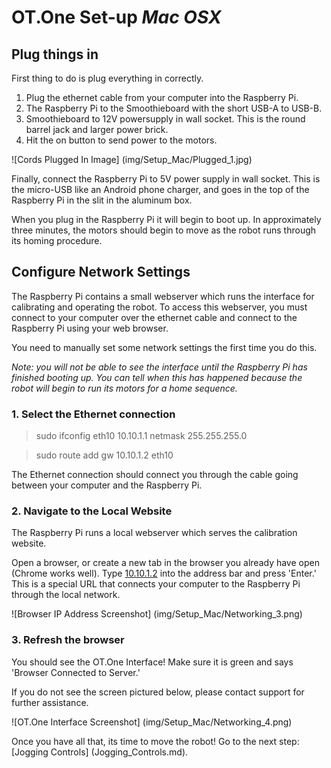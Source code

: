 # OT.One Set-up _Mac OSX_

## Plug things in

First thing to do is plug everything in correctly. 

1. Plug the ethernet cable from your computer into the Raspberry Pi.
2. The Raspberry Pi to the Smoothieboard with the short USB-A to USB-B.
3. Smoothieboard to 12V powersupply in wall socket. This is the round barrel jack and larger power brick.  
4. Hit the on button to send power to the motors.

![Cords Plugged In Image] (img/Setup_Mac/Plugged_1.jpg)

Finally, connect the Raspberry Pi to 5V power supply in wall socket. This is the micro-USB like an Android phone charger, and goes in the top of the Raspberry Pi in the slit in the aluminum box. 

When you plug in the Raspberry Pi it will begin to boot up.  In approximately three minutes, the motors should begin to move as the robot runs through its homing procedure.

## Configure Network Settings

The Raspberry Pi contains a small webserver which runs the interface for calibrating and operating the robot.  To access this webserver, you must connect to your computer over the ethernet cable and connect to the Raspberry Pi using your web browser.

You need to manually set some network settings the first time you do this.

*Note: you will not be able to see the interface until the Raspberry Pi has finished booting up.  You can tell when this has happened because the robot will begin to run its motors for a home sequence.*

### 1. Select the Ethernet connection

> sudo ifconfig eth10 10.10.1.1 netmask 255.255.255.0

> sudo route add gw 10.10.1.2 eth10

The Ethernet connection should connect you through the cable going between your computer and the Raspberry Pi.

### 2. Navigate to the Local Website

The Raspberry Pi runs a local webserver which serves the calibration website.

Open a browser, or create a new tab in the browser you already have open (Chrome works well). Type [10.10.1.2](http://10.10.1.2) into the address bar and press 'Enter.'  This is a special URL that connects your computer to the Raspberry Pi through the local network.

![Browser IP Address Screenshot] (img/Setup_Mac/Networking_3.png)

### 3. Refresh the browser

You should see the OT.One Interface! Make sure it is green and says 'Browser Connected to Server.' 

If you do not see the screen pictured below, please contact support for further assistance.

![OT.One Interface Screenshot] (img/Setup_Mac/Networking_4.png)

Once you have all that, its time to move the robot! Go to the next step: [Jogging Controls] (Jogging_Controls.md). 
